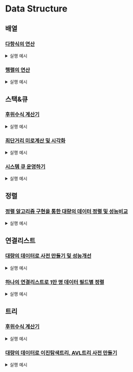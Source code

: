 # Data Structure

## 배열

### [다항식의 연산](./array/Polynomial.md)
<details>
<summary>실행 예시</summary>
<div markdown="1">

식 전체 저장

![image](https://user-images.githubusercontent.com/63644587/117576002-1a671d80-b11f-11eb-838e-1c7026715d51.png) 

0이 하닌 항만 저장

![image](https://user-images.githubusercontent.com/63644587/117576006-20f59500-b11f-11eb-8a20-891de82d2519.png)

</div>
</details>


### [행렬의 연산](./array/Matrix.md)
<details>
<summary>실행 예시</summary>
<div markdown="1">

일반행렬

![image](https://user-images.githubusercontent.com/63644587/117576084-6ca83e80-b11f-11eb-813c-0c549d6b6859.png)

희소행렬

![image](https://user-images.githubusercontent.com/63644587/117576097-7c278780-b11f-11eb-9bc2-2f256ac49f47.png)


</div>
</details>


## 스택&큐

### [후위수식 계산기](./stack&queue/PostfixCalculator.md)

<details>
<summary>실행 예시</summary>
<div markdown="1">

후위식 계산

![image](https://user-images.githubusercontent.com/63644587/117576140-a416eb00-b11f-11eb-8857-3b915e790b41.png)

오류 판별

![image](https://user-images.githubusercontent.com/63644587/117576151-aed18000-b11f-11eb-862d-13f9da30cc57.png)


</div>
</details>


### [최단거리 미로계산 및 시각화](./stack&queue/FastestMaze.md)

<details>
<summary>실행 예시</summary>
<div markdown="1">
  
  
![image](https://user-images.githubusercontent.com/63644587/117576171-bdb83280-b11f-11eb-97c7-05f31e6b3d7e.png)


</div>
</details>


### [시스템 큐 운영하기](./stack&queue/QueueThreading.md)

<details>
<summary>실행 예시</summary>
<div markdown="1">
  
  
![image](https://user-images.githubusercontent.com/63644587/117576189-d7597a00-b11f-11eb-96db-765ac21c6851.png)

</div>
</details>



## 정렬

### [정렬 알고리즘 구현을 통한 대량의 데이터 정렬 및 성능비교](./data_structure_python/CompareSorting.md)

<details>
<summary>실행 예시</summary>
<div markdown="1">
  
  
![image](https://user-images.githubusercontent.com/63644587/117576227-0d96f980-b120-11eb-8df1-a2f0e4423ee3.png)

</div>
</details>


## 연결리스트
### [대량의 데이터로 사전 만들기 및 성능개선](./data_structure_python/linked_list_dictionary.md)

<details>
<summary>실행 예시</summary>
<div markdown="1">
  
![image](https://user-images.githubusercontent.com/63644587/117576236-1c7dac00-b120-11eb-9269-5e22dc43444d.png)


![image](https://user-images.githubusercontent.com/63644587/117576240-20a9c980-b120-11eb-85e3-ee1b0e327fd0.png)


![image](https://user-images.githubusercontent.com/63644587/117576322-80a07000-b120-11eb-9599-3a7e0fd8c9d8.png)


![image](https://user-images.githubusercontent.com/63644587/117576327-872ee780-b120-11eb-8d76-0b257ac7b517.png)




</div>
</details>

### [하나의 연결리스트로 1만 명 데이터 필드별 정렬](./data_structure_python/double_linked_list.md)

<details>
<summary>실행 예시</summary>
<div markdown="1">
  
![image](https://user-images.githubusercontent.com/63644587/117576256-31f2d600-b120-11eb-9445-c02c024d433a.png) ![image](https://user-images.githubusercontent.com/63644587/117576259-361ef380-b120-11eb-8b8e-69399694d244.png)




</div>
</details>



## 트리
### [후위수식 계산기](./data_structure_python/5-1_treeCalculator.md)

<details>
<summary>실행 예시</summary>
<div markdown="1">
  
  ![image](https://user-images.githubusercontent.com/63644587/119698201-fbd98400-be8b-11eb-98d8-b7003b6e4742.png)

  ![image](https://user-images.githubusercontent.com/63644587/119698220-0005a180-be8c-11eb-80e7-a5a0f8fdc398.png)


</div>
</details>


### [대량의 데이터로 이진탐색트리, AVL트리 사전 만들기](./data_structure_python/5-2_binarySearchTreeDictionary.md)

<details>
<summary>실행 예시</summary>
<div markdown="1">
  
  ![image](https://user-images.githubusercontent.com/63644587/119698278-0c89fa00-be8c-11eb-81a0-8fdad61b52f0.png)

  ![image](https://user-images.githubusercontent.com/63644587/119698296-127fdb00-be8c-11eb-81a8-0c9982985070.png)


</div>
</details>
